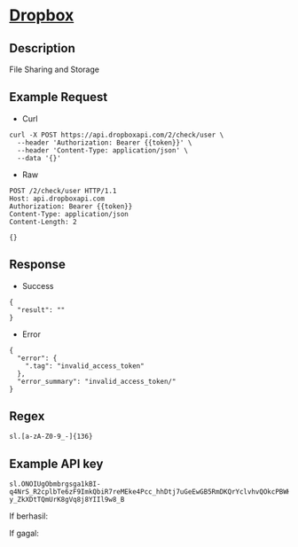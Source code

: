 # [Dropbox](https://www.dropbox.com/developers)

## __Description__
File Sharing and Storage

## __Example Request__
* Curl
```
curl -X POST https://api.dropboxapi.com/2/check/user \
  --header 'Authorization: Bearer {{token}}' \
  --header 'Content-Type: application/json' \
  --data '{}'
```

* Raw
```
POST /2/check/user HTTP/1.1
Host: api.dropboxapi.com
Authorization: Bearer {{token}}
Content-Type: application/json
Content-Length: 2

{}
```

## __Response__
* Success
```
{
  "result": ""
}
```
* Error
```
{
  "error": {
    ".tag": "invalid_access_token"
  },
  "error_summary": "invalid_access_token/"
}
```

## __Regex__
```
sl.[a-zA-Z0-9_-]{136}
```

## __Example API key__
```
sl.ONOIUgObmbrgsga1kBI-q4NrS_R2cplbTe6zF9ImkQbiR7reMEke4Pcc_hhDtj7uGeEwGB5RmDKQrYclvhvQOkcPBWHRtkBqVabX5_gEhM-y_ZkXDtTQmUrK8gVq8j8YIIl9w8_B
```





If berhasil:


If gagal:
